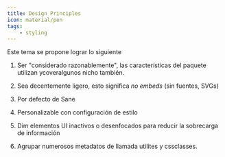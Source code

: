 ```yaml
---
title: Design Principles
icon: material/pen
tags:
    - styling
---
```


Este tema se propone lograr lo siguiente

1. Ser "considerado razonablemente", las características del paquete utilizan ycoveralgunos nicho
también.

2. Sea decentemente ligero, esto significa *no embeds* (sin fuentes, SVGs)

3. Por defecto de Sane

4. Personalizable con configuración de estilo

5. Dim elementos UI inactivos o desenfocados para reducir la sobrecarga de información

6. Agrupar numerosos metadatos de llamada utilites y cssclasses.

